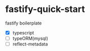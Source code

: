 # fastify-quick-start  

fastify boilerplate  

- [x] typescript  
- [ ] typeORM(mysql)  
- [ ] reflect-metadata  